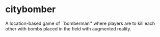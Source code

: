 citybomber
==========

A location-based game of ``bomberman'' where players are to kill each other with bombs placed in the field with augmented reality.
